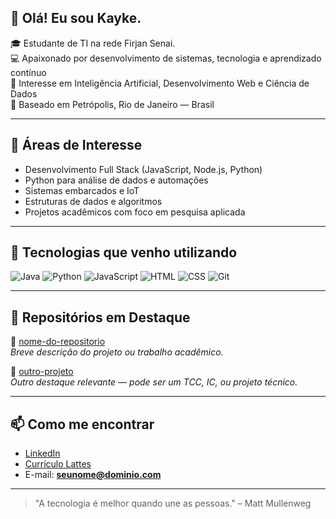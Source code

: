 ## 👋 Olá! Eu sou Kayke.

🎓 Estudante de TI na rede Firjan Senai.  
💻 Apaixonado por desenvolvimento de sistemas, tecnologia e aprendizado contínuo  
🔬 Interesse em Inteligência Artificial, Desenvolvimento Web e Ciência de Dados  
📍 Baseado em Petrópolis, Rio de Janeiro — Brasil

---

## 🧠 Áreas de Interesse

- Desenvolvimento Full Stack (JavaScript, Node.js, Python)
- Python para análise de dados e automações
- Sistemas embarcados e IoT
- Estruturas de dados e algoritmos
- Projetos acadêmicos com foco em pesquisa aplicada

---

## 🔧 Tecnologias que venho utilizando

![Java](https://img.shields.io/badge/Java-ED8B00?style=for-the-badge&logo=java&logoColor=white)
![Python](https://img.shields.io/badge/Python-3776AB?style=for-the-badge&logo=python&logoColor=white)
![JavaScript](https://img.shields.io/badge/JavaScript-F7DF1E?style=for-the-badge&logo=javascript&logoColor=black)
![HTML](https://img.shields.io/badge/HTML5-E34F26?style=for-the-badge&logo=html5&logoColor=white)
![CSS](https://img.shields.io/badge/CSS3-1572B6?style=for-the-badge&logo=css3&logoColor=white)
![Git](https://img.shields.io/badge/Git-F05032?style=for-the-badge&logo=git&logoColor=white)

---

## 📂 Repositórios em Destaque

🔸 [nome-do-repositorio](https://github.com/seunome/nome-do-repositorio)  
*Breve descrição do projeto ou trabalho acadêmico.*

🔸 [outro-projeto](https://github.com/seunome/outro-projeto)  
*Outro destaque relevante — pode ser um TCC, IC, ou projeto técnico.*

---

## 📫 Como me encontrar

- [LinkedIn](https://linkedin.com/in/seunome)
- [Currículo Lattes](http://lattes.cnpq.br/XXXXXXXXXXXX)
- E-mail: **seunome@dominio.com**

---

> "A tecnologia é melhor quando une as pessoas." – Matt Mullenweg

